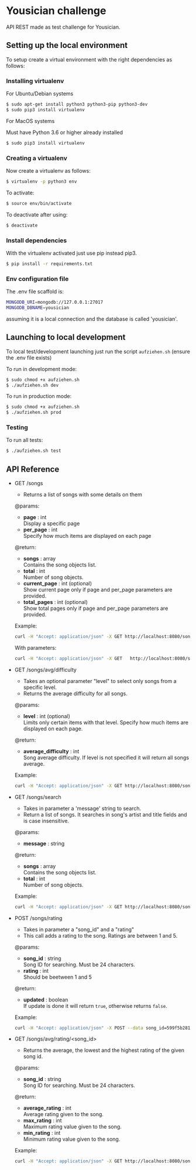 # Yousician challenge

API REST made as test challenge for Yousician.

## Setting up the local environment

To setup create a virtual environment with the right dependencies as follows:

### Installing virtualenv

For Ubuntu/Debian systems

```sh
$ sudo apt-get install python3 python3-pip python3-dev
$ sudo pip3 install virtualenv
```

For MacOS systems

Must have Python 3.6 or higher already installed

```sh
$ sudo pip3 install virtualenv
```

### Creating a virtualenv

Now create a virtualenv as follows:

```sh
$ virtualenv -p python3 env
```

To activate:

```sh
$ source env/bin/activate
```

To deactivate after using:

```sh
$ deactivate
```

### Install dependencies

With the virtualenv activated just use pip instead pip3.

```sh
$ pip install -r requirements.txt
```

### Env configuration file

The .env file scaffold is:

```sh
MONGODB_URI=mongodb://127.0.0.1:27017
MONGODB_DBNAME=yousician
```
assuming it is a local connection and the database is called 'yousician'.

## Launching to local development

To local test/development launching just run the script `aufziehen.sh` (ensure the .env file exists)

To run in development mode:

```sh
$ sudo chmod +x aufziehen.sh
$ ./aufziehen.sh dev
```

To run in production mode:

```sh
$ sudo chmod +x aufziehen.sh
$ ./aufziehen.sh prod
```

### Testing

To run all tests:

```sh
$ ./aufziehen.sh test
```

## API Reference

- GET /songs
  - Returns a list of songs with some details on them
  
  @params:
    * **page** : int <br>
    Display a specific page
    * **per_page** : int <br>
    Specify how much items are displayed on each page

  @return:
    * **songs** : array <br>
    Contains the song objects list.
    * **total** : int <br>
    Number of song objects.
    * **current_page** : int (optional) <br>
    Show current page only if page and per_page parameters are provided.
    * **total_pages** : int (optional)<br>
    Show total pages only if page and per_page parameters are provided.
    
  Example:
  ```sh
  curl -H "Accept: application/json" -X GET http://localhost:8080/songs
  ```
    
  With parameters:
    
  ```sh
  curl -H "Accept: application/json" -X GET   http://localhost:8080/songs?page=1&per_page=4
  ```

- GET /songs/avg/difficulty
  - Takes an optional parameter "level" to select only songs from a specific level.
  - Returns the average difficulty for all songs.
  
  @params:
    * **level** : int (optional) <br>
    Limits only certain items with that level.
    Specify how much items are displayed on each page.

  @return:
    * **average_difficulty** : int <br>
    Song average difficulty. If level is not specified it will return all songs average.

  Example:
    
  ```sh
  curl -H "Accept: application/json" -X GET http://localhost:8080/songs/avg/difficulty?level=3
  ```

- GET /songs/search
  - Takes in parameter a 'message' string to search.
  - Return a list of songs. It searches in song's artist and title fields and is case insensitive.

  @params:
  * **message** : string <br>

  @return:
    * **songs** : array <br>
    Contains the song objects list.
    * **total** : int <br>
    Number of song objects.

  Example:
    
  ```sh
  curl -H "Accept: application/json" -X GET http://localhost:8080/songs/search?message=tHe%20yoUSicIaNs
  ```

- POST /songs/rating
  - Takes in parameter a "song_id" and a "rating"
  - This call adds a rating to the song. Ratings are between 1 and 5.
  
  @params:
    * **song_id** : string <br>
    Song ID for searching. Must be 24 characters.
    * **rating** : int <br>
    Should be beetween 1 and 5

    @return:
    * **updated** : boolean <br>
    If update is done it will return ```true```, otherwise returns ```false```.

  Example:
    
  ```sh
  curl -H "Accept: application/json" -X POST --data song_id=599f5b281e6d956381505bb1&rating=5 http://localhost:8080/songs/rating
  ```

- GET /songs/avg/rating/<song_id>
  - Returns the average, the lowest and the highest rating of the given song id.
  
  @params:
    * **song_id** : string <br>
    Song ID for searching. Must be 24 characters.

  @return:
    * **average_rating** : int <br>
    Average rating given to the song.
    * **max_rating** : int <br>
    Maximum rating value given to the song.
    * **min_rating** : int <br>
    Minimum rating value given to the song.
    
  Example:
    
  ```sh
  curl -H "Accept: application/json" -X GET http://localhost:8080/songs/avg/rating/599f5b281e6d956381505bb3
  ```